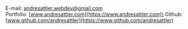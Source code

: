 E-mail: [andresattler.webdev@gmail.com](andresattler.webdev@gmail.com)\
Portfolio: [www.andresattler.com](https://www.andresattler.com)\
Github: [www.github.com/andresattler](https://www.github.com/andresattler)
